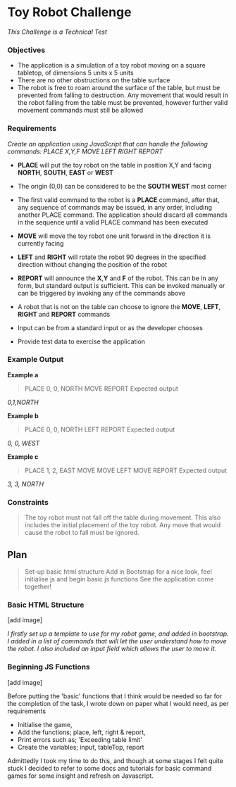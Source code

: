 # __Toy Robot Challenge__
*This Challenge is a Technical Test*

### Objectives
- The application is a simulation of a toy robot moving on a square tabletop, of dimensions 5 units x 5 units
- There are no other obstructions on the table surface
- The robot is free to roam around the surface of the table, but must be prevented from falling to destruction. Any movement that would result in the robot falling from the table must be prevented, however further valid movement commands must still be allowed

### Requirements
*Create an application using JavaScript that can handle the following commands:
PLACE X,Y,F
MOVE
LEFT
RIGHT
REPORT*

-  __PLACE__ will put the toy robot on the table in position X,Y and facing __NORTH__, __SOUTH__, __EAST__ or __WEST__
-  The origin (0,0) can be considered to be the __SOUTH WEST__ most corner
-  The first valid command to the robot is a __PLACE__ command, after that, any sequence of commands may be issued, in any order, including another PLACE command. The application should discard all commands in the sequence until a valid PLACE command has been executed

-  __MOVE__ will move the toy robot one unit forward in the direction it is currently facing
-  __LEFT__ and __RIGHT__ will rotate the robot 90 degrees in the specified direction without changing the position of the robot
-  __REPORT__ will announce the __X__,__Y__ and __F__ of the robot. This can be in any form, but standard output is sufficient. This can be invoked manually or can be triggered by invoking any of the commands above
-  A robot that is not on the table can choose to ignore the __MOVE__, __LEFT__, __RIGHT__ and __REPORT__ commands
-  Input can be from a standard input or as the developer chooses
-  Provide test data to exercise the application

### Example Output
__Example a__

>PLACE 0, 0, NORTH
MOVE
REPORT
Expected output

*0,1,NORTH*

__Example b__

>PLACE 0, 0, NORTH
LEFT
REPORT
Expected output

*0, 0, WEST*

__Example c__

>PLACE 1, 2, EAST
MOVE
MOVE
LEFT
MOVE
REPORT
Expected output

*3, 3, NORTH*

### Constraints
>The toy robot must not fall off the table during movement. This also includes the initial placement of the toy robot.
Any move that would cause the robot to fall must be ignored.


## Plan
> Set-up basic html structure
> Add in Bootstrap for a nice look, feel
> initialise js and begin basic js functions
> See the application come together!

### Basic HTML Structure

[add image]

*I firstly set up a template to use for my robot game, and added in bootstrap. I added in a list of commands that will let the user understand how to move the robot. I also included an input field which allows the user to move it.*

### Beginning JS Functions

[add image]

Before putting the 'basic' functions that I think would be needed so far for the completion of the task, I wrote down on paper what I would need, as per requirements


   - Initialise the game,
   - Add the functions; place, left, right & report,
   - Print errors such as; 'Exceeding table limit'
   - Create the variables; input, tableTop, report


  Admittedly I took my time to do this, and though at some stages I felt quite stuck I decided to refer to some docs and tutorials for basic command games for some insight and refresh on Javascript.
